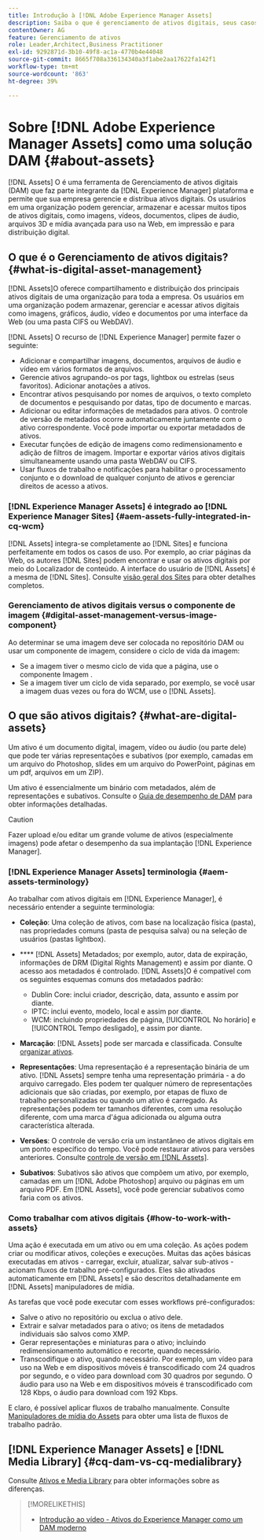 ```yaml
---
title: Introdução à [!DNL Adobe Experience Manager Assets]
description: Saiba o que é gerenciamento de ativos digitais, seus casos de uso e a oferta  [!DNL Adobe Experience Manager Asset] .
contentOwner: AG
feature: Gerenciamento de ativos
role: Leader,Architect,Business Practitioner
exl-id: 9292871d-3b10-49f8-ac1a-4770b4e44048
source-git-commit: 8665f708a336134340a3f1abe2aa17622fa142f1
workflow-type: tm+mt
source-wordcount: '863'
ht-degree: 39%

---
```


# Sobre [!DNL Adobe Experience Manager Assets] como uma solução DAM {#about-assets}

[!DNL Assets] O é uma ferramenta de Gerenciamento de ativos digitais (DAM) que faz parte integrante da  [!DNL Experience Manager] plataforma e permite que sua empresa gerencie e distribua ativos digitais. Os usuários em uma organização podem gerenciar, armazenar e acessar muitos tipos de ativos digitais, como imagens, vídeos, documentos, clipes de áudio, arquivos 3D e mídia avançada para uso na Web, em impressão e para distribuição digital.

## O que é o Gerenciamento de ativos digitais? {#what-is-digital-asset-management}

[!DNL Assets]O oferece compartilhamento e distribuição dos principais ativos digitais de uma organização para toda a empresa. Os usuários em uma organização podem armazenar, gerenciar e acessar ativos digitais como imagens, gráficos, áudio, vídeo e documentos por uma interface da Web (ou uma pasta CIFS ou WebDAV).

[!DNL Assets] O recurso de  [!DNL Experience Manager] permite fazer o seguinte:

* Adicionar e compartilhar imagens, documentos, arquivos de áudio e vídeo em vários formatos de arquivos.
* Gerencie ativos agrupando-os por tags, lightbox ou estrelas (seus favoritos). Adicionar anotações a ativos.
* Encontrar ativos pesquisando por nomes de arquivos, o texto completo de documentos e pesquisando por datas, tipo de documento e marcas.
* Adicionar ou editar informações de metadados para ativos. O controle de versão de metadados ocorre automaticamente juntamente com o ativo correspondente. Você pode importar ou exportar metadados de ativos.
* Executar funções de edição de imagens como redimensionamento e adição de filtros de imagem. Importar e exportar vários ativos digitais simultaneamente usando uma pasta WebDAV ou CIFS.
* Usar fluxos de trabalho e notificações para habilitar o processamento conjunto e o download de qualquer conjunto de ativos e gerenciar direitos de acesso a ativos.

### [!DNL Experience Manager Assets] é integrado ao  [!DNL Experience Manager Sites] {#aem-assets-fully-integrated-in-cq-wcm}

[!DNL Assets] integra-se completamente ao  [!DNL Sites] e funciona perfeitamente em todos os casos de uso. Por exemplo, ao criar páginas da Web, os autores [!DNL Sites] podem encontrar e usar os ativos digitais por meio do Localizador de conteúdo. A interface do usuário de [!DNL Assets] é a mesma de [!DNL Sites]. Consulte [visão geral dos Sites](/help/sites-authoring/qg-page-authoring.md) para obter detalhes completos.

<!-- TBD: Update image for branding 

![screen_shot_2012-04-17at15946pm](assets/screen_shot_2012-04-17at15946pm.png) ![screen_shot_2012-04-17at20100pm](assets/screen_shot_2012-04-17at20100pm.png)

Assets managed within [!DNL Experience Manager] DAM can then be accessed via the content finder of WCM:

![screen_shot_2012-04-17at20214pm](assets/screen_shot_2012-04-17at20214pm.png) -->

### Gerenciamento de ativos digitais versus o componente de imagem {#digital-asset-management-versus-image-component}

Ao determinar se uma imagem deve ser colocada no repositório DAM ou usar um componente de imagem, considere o ciclo de vida da imagem:

* Se a imagem tiver o mesmo ciclo de vida que a página, use o componente Imagem .
* Se a imagem tiver um ciclo de vida separado, por exemplo, se você usar a imagem duas vezes ou fora do WCM, use o [!DNL Assets].

## O que são ativos digitais? {#what-are-digital-assets}

Um ativo é um documento digital, imagem, vídeo ou áudio (ou parte dele) que pode ter várias representações e subativos (por exemplo, camadas em um arquivo do Photoshop, slides em um arquivo do PowerPoint, páginas em um pdf, arquivos em um ZIP).

Um ativo é essencialmente um binário com metadados, além de representações e subativos. Consulte o [Guia de desempenho de DAM](https://experienceleague.adobe.com/docs/experience-manager-64/deploying/configuring/assets-performance-sizing.html) para obter informações detalhadas.

>[!CAUTION]
>
>Fazer upload e/ou editar um grande volume de ativos (especialmente imagens) pode afetar o desempenho da sua implantação [!DNL Experience Manager].

### [!DNL Experience Manager Assets] terminologia {#aem-assets-terminology}

Ao trabalhar com ativos digitais em [!DNL Experience Manager], é necessário entender a seguinte terminologia:

* **Coleção**: Uma coleção de ativos, com base na localização física (pasta), nas propriedades comuns (pasta de pesquisa salva) ou na seleção de usuários (pastas lightbox).

* **** [!DNL Assets] Metadados; por exemplo, autor, data de expiração, informações de DRM (Digital Rights Management) e assim por diante. O acesso aos metadados é controlado. [!DNL Assets]O é compatível com os seguintes esquemas comuns dos metadados padrão:

   * Dublin Core: inclui criador, descrição, data, assunto e assim por diante.
   * IPTC: inclui evento, modelo, local e assim por diante.
   * WCM: incluindo propriedades de página, [!UICONTROL No horário] e [!UICONTROL Tempo desligado], e assim por diante.

* **Marcação**:  [!DNL Assets] pode ser marcada e classificada. Consulte [organizar ativos](/help/assets/organize-assets.md).

* **Representações**: Uma representação é a representação binária de um ativo. [!DNL Assets] sempre tenha uma representação primária - a do arquivo carregado. Eles podem ter qualquer número de representações adicionais que são criadas, por exemplo, por etapas de fluxo de trabalho personalizadas ou quando um ativo é carregado. As representações podem ter tamanhos diferentes, com uma resolução diferente, com uma marca d&#39;água adicionada ou alguma outra característica alterada.

* **Versões**: O controle de versão cria um instantâneo de ativos digitais em um ponto específico do tempo. Você pode restaurar ativos para versões anteriores. Consulte [controle de versão em [!DNL Assets]](managing-assets-touch-ui.md#asset-versioning).

* **Subativos**: Subativos são ativos que compõem um ativo, por exemplo, camadas em um  [!DNL Adobe Photoshop] arquivo ou páginas em um arquivo PDF. Em [!DNL Assets], você pode gerenciar subativos como faria com os ativos.

### Como trabalhar com ativos digitais {#how-to-work-with-assets}

Uma ação é executada em um ativo ou em uma coleção. As ações podem criar ou modificar ativos, coleções e execuções. Muitas das ações básicas executadas em ativos - carregar, excluir, atualizar, salvar sub-ativos - acionam fluxos de trabalho pré-configurados. Eles são ativados automaticamente em [!DNL Assets] e são descritos detalhadamente em [!DNL Assets] manipuladores de mídia.

As tarefas que você pode executar com esses workflows pré-configurados:

* Salve o ativo no repositório ou exclua o ativo dele.
* Extrair e salvar metadados para o ativo; os itens de metadados individuais são salvos como XMP.
* Gerar representações e miniaturas para o ativo; incluindo redimensionamento automático e recorte, quando necessário.
* Transcodifique o ativo, quando necessário. Por exemplo, um vídeo para uso na Web e em dispositivos móveis é transcodificado com 24 quadros por segundo, e o vídeo para download com 30 quadros por segundo. O áudio para uso na Web e em dispositivos móveis é transcodificado com 128 Kbps, o áudio para download com 192 Kbps.

E claro, é possível aplicar fluxos de trabalho manualmente. Consulte [Manipuladores de mídia do Assets](media-handlers.md) para obter uma lista de fluxos de trabalho padrão.

## [!DNL Experience Manager Assets] e [!DNL Media Library] {#cq-dam-vs-cq-medialibrary}

Consulte [Ativos e Media Library](medialibrary.md) para obter informações sobre as diferenças.

>[!MORELIKETHIS]
>
>* [Introdução ao vídeo - Ativos do Experience Manager como um DAM moderno](https://www.youtube.com/watch?v=PBwQqZgC-yo)

